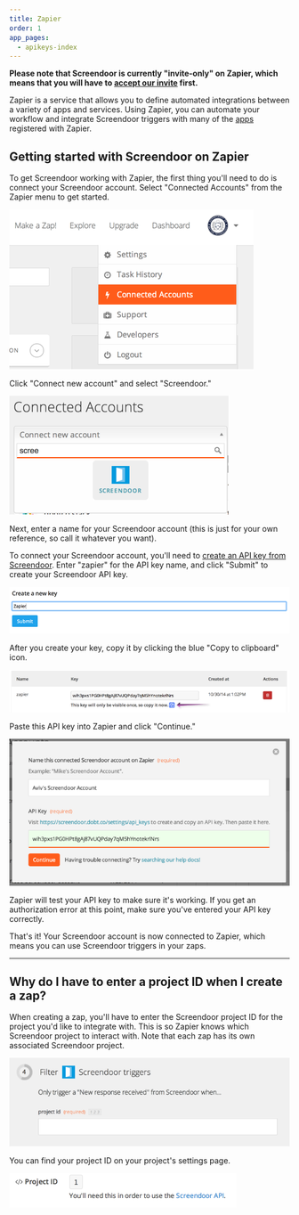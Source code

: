 ```yaml
---
title: Zapier
order: 1
app_pages:
  - apikeys-index
---
```


**Please note that Screendoor is currently "invite-only" on Zapier, which means that you will have to [accept our invite](https://zapier.com/developer/invite/11164/f7c39187582faf14fb803d66cc8500b7/) first.**

Zapier is a service that allows you to define automated integrations between a variety of apps and services. Using Zapier, you can automate your workflow and integrate Screendoor triggers with many of the [apps](https://zapier.com/zapbook/) registered with Zapier.

## Getting started with Screendoor on Zapier

To get Screendoor working with Zapier, the first thing you'll need to do is connect your Screendoor account. Select "Connected Accounts" from the Zapier menu to get started.

![connected accounts](../images/connected_accounts.png)

Click "Connect new account" and select "Screendoor."

![connect account](../images/connect_account.png)

Next, enter a name for your Screendoor account (this is just for your own reference, so call it whatever you want).

To connect your Screendoor account, you'll need to [create an API key from Screendoor](https://screendoor.dobt.co/settings/api_keys). Enter "zapier" for the API key name, and click "Submit" to create your Screendoor API key.

![create api key](../images/create_api_key.png)

After you create your key, copy it by clicking the blue "Copy to clipboard" icon.

![copy api key](../images/copy_api_key.png)

Paste this API key into Zapier and click "Continue."

![paste api key](../images/paste_api_key.png)

Zapier will test your API key to make sure it's working. If you get an authorization error at this point, make sure you've entered your API key correctly.

That's it! Your Screendoor account is now connected to Zapier, which means you can use Screendoor triggers in your zaps.

---

## Why do I have to enter a project ID when I create a zap?

When creating a zap, you'll have to enter the Screendoor project ID for the project you'd like to integrate with. This is so Zapier knows which Screendoor project to interact with. Note that each zap has its own associated Screendoor project.

![zapier project id](../images/zapier_project_id.png)

You can find your project ID on your project's settings page.

![screendoor project id](../images/project_id.png)
